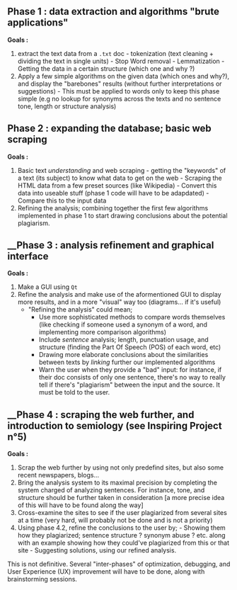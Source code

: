 ## __Phase 1 : data extraction and algorithms "brute applications"__

__Goals :__

1) extract the text data from a `.txt` doc
            - tokenization (text cleaning + dividing the text in single units)
            - Stop Word removal
            - Lemmatization
            - Getting the data in a certain structure (which one and why ?)
2) Apply a few simple algorithms on the given data (which ones and why?), and display the "barebones" results (without further interpretations or suggestions)
            - This must be applied to words only to keep this phase simple (e.g no lookup for synonyms across the texts and no sentence tone, length or structure analysis)
            
## __Phase 2 : expanding the database; basic web scraping__

__Goals :__

1) Basic text *understanding* and web scraping
            - getting the "keywords" of a text (its subject) to know what data to get on the web
            - Scraping the HTML data from a few preset sources (like Wikipedia)
            - Convert this data into useable stuff (phase 1 code will have to be adapdated)
            - Compare this to the input data
2) Refining the analysis; combining together the first few algorithms implemented in phase 1 to start drawing conclusions about the potential plagiarism.
        
## __Phase 3 : analysis refinement and graphical interface

__Goals :__

1) Make a GUI using `Qt`
2) Refine the analysis and make use of the aformentioned GUI to display more results, and in a more "visual" way too (diagrams... if it's useful)
    - "Refining the analysis" could mean;
        - Use more sophisticated methods to compare words themselves (like checking if someone used a synonym of a word, and implementing more comparison algorithms)
        - Include *sentence* analysis; length, punctuation usage, and structure (finding the Part Of Speech (POS) of each word, etc)
        - Drawing more elaborate conclusions about the similarities between texts by *linking* further our implemented algorithms
        - Warn the user when they provide a "bad" input: for instance, if their doc consists of only one sentence, there's no way to really tell if there's "plagiarism" between the input and the source. It must be told to the user.

## __Phase 4 : scraping the web further, and introduction to semiology (see Inspiring Project n°5)

__Goals :__

1) Scrap the web further by using not only predefind sites, but also some recent newspapers, blogs...
2) Bring the analysis system to its maximal precision by completing the system charged of analyzing sentences. For instance, tone, and structure should be further taken in consideration [a more precise idea of this will have to be found along the way]
3) Cross-examine the sites to see if the user plagiarized from several sites at a time (very hard, will probably not be done and is not a priority)
4) Using phase 4.2, refine the conclusions to the user by;
            - Showing them how they plagiarized; sentence structure ? synonym abuse ? etc. along with an example showing how they could've plagiarized from this or that site
            - Suggesting solutions, using our refined analysis.
            
This is not definitive. Several "inter-phases" of optimization, debugging, and User Experience (UX) improvement will have to be done, along with brainstorming sessions.
